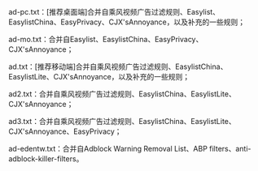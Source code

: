 ad-pc.txt：[推荐桌面端]合并自乘风视频广告过滤规则、Easylist、EasylistChina、EasyPrivacy、CJX'sAnnoyance，以及补充的一些规则；

ad-mo.txt：合并自Easylist、EasylistChina、EasyPrivacy、CJX'sAnnoyance；

ad.txt：[推荐移动端]合并自乘风视频广告过滤规则、EasylistChina、EasylistLite、CJX'sAnnoyance，以及补充的一些规则；

ad2.txt：合并自乘风视频广告过滤规则、EasylistChina、EasylistLite、CJX'sAnnoyance；

ad3.txt：合并自乘风视频广告过滤规则、EasylistChina、EasylistLite、CJX'sAnnoyance、EasyPrivacy；

ad-edentw.txt：合并自Adblock Warning Removal List、ABP filters、anti-adblock-killer-filters。
